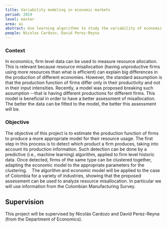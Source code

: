 ```yaml
---
title: Variability modeling in economic markets
period: 2019
level: master
area: ai
abstract: Use learning algorithms to study the variability of economic markets
people: Nicolas Cardozo, David Perez-Reyna
---
```



### Context
In economics, firm level data can be used to measure resource allocation. This is relevant because resource misallocation (having unproductive firms using more resources than what is efficient) can explain big differences in the production of different economies. However, the standard assumption is that the production function of firms differ only in their productivity and not in their input intensities. Recently, a model was proposed breaking such assumption --that is having different productions for different firms. This model is beneficial in order to have a better assessment of misallocation. The better the data can be fitted to the model, the better this assessment will be.
 
### Objective
The objective of this project is to estimate the production function of firms to produce a more appropriate model for their resource usage. The first step in this process is to detect which product a firm produces, taking into account its production information. Such detection can be done by a predictive (i.e., machine learning) algorithm, applied to firm level historic data. Once detected, firms of the same type can be clustered together, adapting the economic model to the appropriate parameters for the clustering. 
 
The algorithm and economic model will be applied to the case of Colombia for a variety of industries, showing that the proposed assessment can be used to analyze resource misallocation. In particular we will use information from the Colombian Manufacturing Survey.
 
## Supervision
This project will be supervised by Nicolás Cardozo and David Perez-Reyna (from the Department of Economics).
